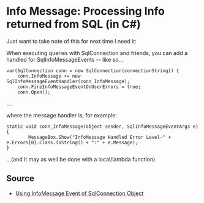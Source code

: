 ﻿# Info Message: Processing Info returned from SQL (in C#)

Just want to take note of this for next time I need it:

When executing queries with SqlConnection and friends, you can add a handled for SqlInfoMessageEvents -- like so...

	var(SqlConnection conn = new SqlConnection(connectionString)) {
		conn.InfoMessage += new SqlInfoMessageEventHandler(conn_InfoMessage);
		conn.FireInfoMessageEventOnUserErrors = true;
		conn.Open();

....

where the message handler is, for example:

	static void conn_InfoMessage(object sender, SqlInfoMessageEventArgs e)
	{
			MessageBox.Show("InfoMessage Handled Error Level-" + 	e.Errors[0].Class.ToString() + ":" + e.Message);
	}

...(and it may as well be done with a local/lambda function)

## Source

- [Using InfoMessage Event of SqlConnection Object](https://www.codeproject.com/Articles/37102/Using-InfoMessage-Event-of-SqlConnection-Object)
